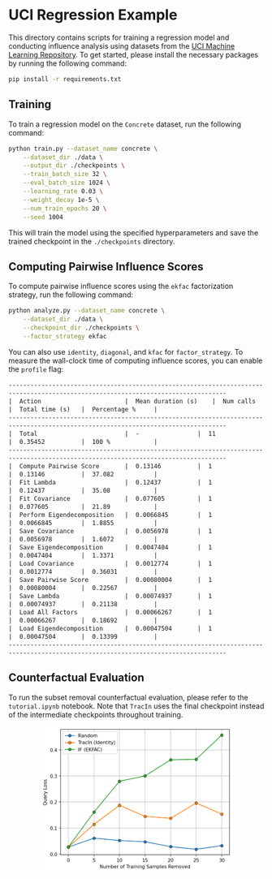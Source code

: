 # UCI Regression Example

This directory contains scripts for training a regression model and conducting influence analysis using datasets from the [UCI Machine Learning Repository](https://archive.ics.uci.edu/datasets). 
To get started, please install the necessary packages by running the following command:

```bash
pip install -r requirements.txt
```

## Training

To train a regression model on the `Concrete` dataset, run the following command:

```bash
python train.py --dataset_name concrete \
    --dataset_dir ./data \
    --output_dir ./checkpoints \
    --train_batch_size 32 \
    --eval_batch_size 1024 \
    --learning_rate 0.03 \
    --weight_decay 1e-5 \
    --num_train_epochs 20 \
    --seed 1004
```

This will train the model using the specified hyperparameters and save the trained checkpoint in the `./checkpoints` directory.

## Computing Pairwise Influence Scores

To compute pairwise influence scores using the `ekfac` factorization strategy, run the following command:

```bash
python analyze.py --dataset_name concrete \
    --dataset_dir ./data \
    --checkpoint_dir ./checkpoints \
    --factor_strategy ekfac
```

You can also use `identity`, `diagonal`, and `kfac` for `factor_strategy`. 
To measure the wall-clock time of computing influence scores, you can enable the `profile` flag:

```
----------------------------------------------------------------------------------------------------------------------------------
|  Action                    	|  Mean duration (s)	|  Num calls      	|  Total time (s) 	|  Percentage %   	|
----------------------------------------------------------------------------------------------------------------------------------
|  Total                     	|  -              	|  11             	|  0.35452        	|  100 %          	|
----------------------------------------------------------------------------------------------------------------------------------
|  Compute Pairwise Score    	|  0.13146        	|  1              	|  0.13146        	|  37.082         	|
|  Fit Lambda                	|  0.12437        	|  1              	|  0.12437        	|  35.08          	|
|  Fit Covariance            	|  0.077605       	|  1              	|  0.077605       	|  21.89          	|
|  Perform Eigendecomposition	|  0.0066845      	|  1              	|  0.0066845      	|  1.8855         	|
|  Save Covariance           	|  0.0056978      	|  1              	|  0.0056978      	|  1.6072         	|
|  Save Eigendecomposition   	|  0.0047404      	|  1              	|  0.0047404      	|  1.3371         	|
|  Load Covariance           	|  0.0012774      	|  1              	|  0.0012774      	|  0.36031        	|
|  Save Pairwise Score       	|  0.00080004     	|  1              	|  0.00080004     	|  0.22567        	|
|  Save Lambda               	|  0.00074937     	|  1              	|  0.00074937     	|  0.21138        	|
|  Load All Factors          	|  0.00066267     	|  1              	|  0.00066267     	|  0.18692        	|
|  Load Eigendecomposition   	|  0.00047504     	|  1              	|  0.00047504     	|  0.13399        	|
----------------------------------------------------------------------------------------------------------------------------------
```

## Counterfactual Evaluation

To run the subset removal counterfactual evaluation, please refer to the `tutorial.ipynb` notebook.
Note that `TracIn` uses the final checkpoint instead of the intermediate checkpoints throughout training.

<p align="center">
<a href="#"><img width="380" img src="figure/counterfactual.png" alt="Counterfactual"/></a>
</p>
